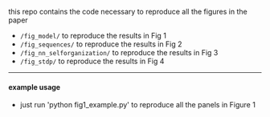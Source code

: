 this repo contains the code necessary to reproduce all the figures in the paper

  + `/fig_model/` to reproduce the results in Fig 1
  + `/fig_sequences/` to reproduce the results in Fig 2
  + `/fig_nn_selforganization/` to reproduce the results in Fig 3
  + `/fig_stdp/` to reproduce the results in Fig 4

------------------------

#### example usage

- just run 'python fig1_example.py' to reproduce all the panels in Figure 1
